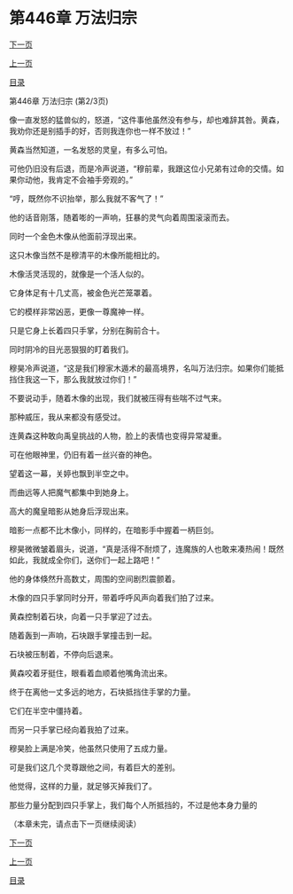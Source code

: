 <h1>第446章    万法归宗</h1>
            <div><p><a href="./1337_%E7%AC%AC446%E7%AB%A0_%E4%B8%87%E6%B3%95%E5%BD%92%E5%AE%97.md">下一页</a></p><p><a href="./1335_%E7%AC%AC446%E7%AB%A0_%E4%B8%87%E6%B3%95%E5%BD%92%E5%AE%97.md">上一页</a></p><p><a href="../">目录</a></p></div>
            <div><p>第446章    万法归宗 (第2/3页)</p><p>像一直发怒的猛兽似的，怒道，“这件事他虽然没有参与，却也难辞其咎。黄森，我劝你还是别插手的好，否则我连你也一样不放过！”</p><p>黄森当然知道，一名发怒的灵皇，有多么可怕。</p><p>可他仍旧没有后退，而是冷声说道，“穆前辈，我跟这位小兄弟有过命的交情。如果你动他，我肯定不会袖手旁观的。”</p><p>“哼，既然你不识抬举，那么我就不客气了！”</p><p>他的话音刚落，随着嘭的一声响，狂暴的灵气向着周围滚滚而去。</p><p>同时一个金色木像从他面前浮现出来。</p><p>这只木像当然不是穆清平的木像所能相比的。</p><p>木像活灵活现的，就像是一个活人似的。</p><p>它身体足有十几丈高，被金色光芒笼罩着。</p><p>它的模样非常凶恶，更像一尊魔神一样。</p><p>只是它身上长着四只手掌，分别在胸前合十。</p><p>同时阴冷的目光恶狠狠的盯着我们。</p><p>穆昊冷声说道，“这是我们穆家木遁术的最高境界，名叫万法归宗。如果你们能抵挡住我这一下，那么我就放过你们！”</p><p>不要说动手，随着木像的出现，我们就被压得有些喘不过气来。</p><p>那种威压，我从来都没有感受过。</p><p>连黄森这种敢向禹皇挑战的人物，脸上的表情也变得异常凝重。</p><p>可在他眼神里，仍旧有着一丝兴奋的神色。</p><p>望着这一幕，关婷也飘到半空之中。</p><p>而曲远等人把魔气都集中到她身上。</p><p>高大的魔皇暗影从她身后浮现出来。</p><p>暗影一点都不比木像小，同样的，在暗影手中握着一柄巨剑。</p><p>穆昊微微皱着眉头，说道，“真是活得不耐烦了，连魔族的人也敢来凑热闹！既然如此，我就成全你们，送你们一起上路吧！”</p><p>他的身体倏然升高数丈，周围的空间剧烈震颤着。</p><p>木像的四只手掌同时分开，带着呼呼风声向着我们拍了过来。</p><p>黄森控制着石块，向着一只手掌迎了过去。</p><p>随着轰到一声响，石块跟手掌撞击到一起。</p><p>石块被压制着，不停向后退来。</p><p>黄森咬着牙挺住，眼看着血顺着他嘴角流出来。</p><p>终于在离他一丈多远的地方，石块抵挡住手掌的力量。</p><p>它们在半空中僵持着。</p><p>而另一只手掌已经向着我拍了过来。</p><p>穆昊脸上满是冷笑，他虽然只使用了五成力量。</p><p>可是我们这几个灵尊跟他之间，有着巨大的差别。</p><p>他觉得，这样的力量，就足够灭掉我们了。</p><p>那些力量分配到四只手掌上，我们每个人所抵挡的，不过是他本身力量的</p><p>（本章未完，请点击下一页继续阅读）</p></div>
            <div><p><a href="./1337_%E7%AC%AC446%E7%AB%A0_%E4%B8%87%E6%B3%95%E5%BD%92%E5%AE%97.md">下一页</a></p><p><a href="./1335_%E7%AC%AC446%E7%AB%A0_%E4%B8%87%E6%B3%95%E5%BD%92%E5%AE%97.md">上一页</a></p><p><a href="../">目录</a></p></div>